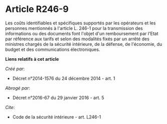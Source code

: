 # Article R246-9

Les coûts identifiables et spécifiques supportés par les opérateurs et les personnes mentionnés à l'article L. 246-1 pour la
transmission des informations ou des documents font l'objet d'un remboursement par l'Etat par référence aux tarifs et selon
des modalités fixés par un arrêté des ministres chargés de la sécurité intérieure, de la défense, de l'économie, du budget et
des communications électroniques.

**Liens relatifs à cet article**

_Créé par_:

  - Décret n°2014-1576 du 24 décembre 2014 - art. 1

_Abrogé par_:

  - Décret n°2016-67 du 29 janvier 2016 - art. 5

_Cite_:

  - Code de la sécurité intérieure - art. L246-1
